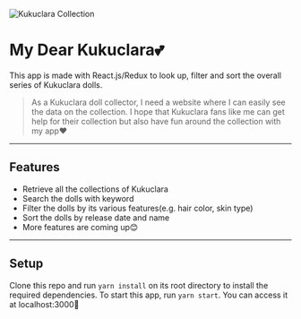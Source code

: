 ![Kukuclara Collection](https://github.com/nh0627/kukuclara-collection/blob/main/public/logo-whitebg.png)

My Dear Kukuclara💕
======================

This app is made with React.js/Redux to look up, filter and sort the overall series of Kukuclara dolls.
> As a Kukuclara doll collector, I need a website where I can easily see the data on the collection. I hope that Kukuclara fans like me can get help for their collection but also have fun around the collection with my app❤

---

## Features
- Retrieve all the collections of Kukuclara
- Search the dolls with keyword
- Filter the dolls by its various features(e.g. hair color, skin type)
- Sort the dolls by release date and name
- More features are coming up😊

---

## Setup
Clone this repo and run `yarn install` on its root directory to install the required dependencies.
To start this app, run `yarn start`. You can access it at localhost:3000🎈
